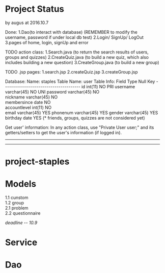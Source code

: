 # Project Status
by augus at 2016.10.7

Done: 
	1.Dao(to interact with database)
		(REMEMBER to modify the username, password if under local db test)
	2.Login/ SignUp/ LogOut
	3.pages of home, login, signUp and error

TODO action class:
	1.Search.java (to return the search results of users, groups and quizzes)
	2.CreateQuiz.java (to build a new quiz, which also includes building a new question)
	3.CreateGroup.java (to build a new group)
	
TODO .jsp pages:
	1.search.jsp
	2.createQuiz.jsp
	3.createGroup.jsp
	
Database:
	Name: staples
	Table Name: user
	Table Info:
		Field			Type		Null	Key
		---------------------------------------
		id				int(11)		NO		PRI
		username		varchar(45)	NO		UNI
		password		varchar(45)	NO	
		nickname		varchar(45)	NO	
		membersince		date		NO	
		accountlevel	int(11)		NO	
		email			varchar(45)	YES	
		phonenum		varchar(45)	YES	
		gender			varchar(45)	YES	
		birthday		date		YES	
	(* friends, groups, quizzes are not considered yet)

Get user' information:
	In any action class, use "Private User user;" and its getters/setters
	to get the user's information (if logged in).

******************************************************
******************************************************

# project-staples


# Models  
1.1 cunstom  
1.2 group  
2.1 problem  
2.2 questionnaire  

*deadline -- 10.9*  

# Service

# Dao
